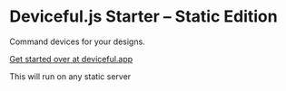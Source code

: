 # Deviceful.js Starter – Static Edition

Command devices for your designs.

[Get started over at deviceful.app](https://deviceful.app/)

This will run on any static server
